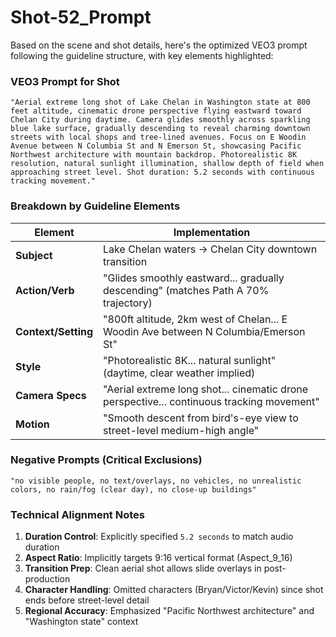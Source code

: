 # Shot-52_Prompt

Based on the scene and shot details, here's the optimized VEO3 prompt following the guideline structure, with key elements highlighted:

### **VEO3 Prompt for Shot**

```
"Aerial extreme long shot of Lake Chelan in Washington state at 800 feet altitude, cinematic drone perspective flying eastward toward Chelan City during daytime. Camera glides smoothly across sparkling blue lake surface, gradually descending to reveal charming downtown streets with local shops and tree-lined avenues. Focus on E Woodin Avenue between N Columbia St and N Emerson St, showcasing Pacific Northwest architecture with mountain backdrop. Photorealistic 8K resolution, natural sunlight illumination, shallow depth of field when approaching street level. Shot duration: 5.2 seconds with continuous tracking movement."

```

### **Breakdown by Guideline Elements**

| **Element** | **Implementation** |
| --- | --- |
| **Subject** | Lake Chelan waters → Chelan City downtown transition |
| **Action/Verb** | "Glides smoothly eastward... gradually descending" (matches Path A 70% trajectory) |
| **Context/Setting** | "800ft altitude, 2km west of Chelan... E Woodin Ave between N Columbia/Emerson St" |
| **Style** | "Photorealistic 8K... natural sunlight" (daytime, clear weather implied) |
| **Camera Specs** | "Aerial extreme long shot... cinematic drone perspective... continuous tracking movement" |
| **Motion** | "Smooth descent from bird's-eye view to street-level medium-high angle" |

### **Negative Prompts (Critical Exclusions)**

```
"no visible people, no text/overlays, no vehicles, no unrealistic colors, no rain/fog (clear day), no close-up buildings"

```

### **Technical Alignment Notes**

1. **Duration Control**: Explicitly specified `5.2 seconds` to match audio duration
2. **Aspect Ratio**: Implicitly targets 9:16 vertical format (Aspect_9_16)
3. **Transition Prep**: Clean aerial shot allows slide overlays in post-production
4. **Character Handling**: Omitted characters (Bryan/Victor/Kevin) since shot ends before street-level detail
5. **Regional Accuracy**: Emphasized "Pacific Northwest architecture" and "Washington state" context